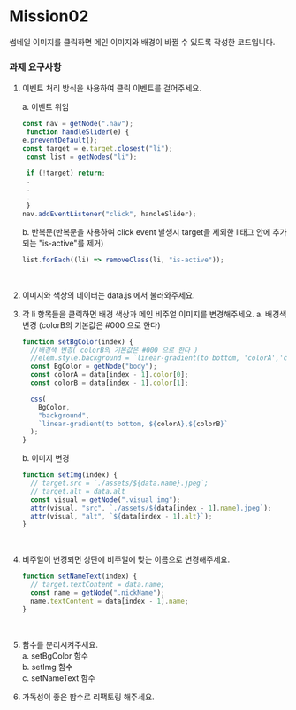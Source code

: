 # Mission02

썸네일 이미지를 클릭하면 메인 이미지와 배경이 바뀔 수 있도록 작성한 코드입니다.
<br/>

### 과제 요구사항

1.  이벤트 처리 방식을 사용하여 클릭 이벤트를 걸어주세요.

    a. 이벤트 위임

    ```js
    const nav = getNode(".nav");
     function handleSlider(e) {
    e.preventDefault();
    const target = e.target.closest("li");
     const list = getNodes("li");

     if (!target) return;
     .
     .
     .
     }
    nav.addEventListener("click", handleSlider);
    ```

    b. 반복문(반복문을 사용하여 click event 발생시 target을 제외한 li태그 안에 추가되는 "is-active"를 제거)

    ```js
    list.forEach((li) => removeClass(li, "is-active"));
    ```

    <br/>

2.  이미지와 색상의 데이터는 data.js 에서 불러와주세요.
    <br/>
3.  각 li 항목들을 클릭하면 배경 색상과 메인 비주얼 이미지를 변경해주세요.
    a. 배경색 변경 (colorB의 기본값은 #000 으로 한다)

    ```js
    function setBgColor(index) {
      //배경색 변경( colorB의 기본값은 #000 으로 한다 )
      //elem.style.background = `linear-gradient(to bottom, 'colorA','colorB')`;
      const BgColor = getNode("body");
      const colorA = data[index - 1].color[0];
      const colorB = data[index - 1].color[1];

      css(
        BgColor,
        "background",
        `linear-gradient(to bottom, ${colorA},${colorB}`
      );
    }
    ```

    b. 이미지 변경

    ```js
    function setImg(index) {
      // target.src = `./assets/${data.name}.jpeg`;
      // target.alt = data.alt
      const visual = getNode(".visual img");
      attr(visual, "src", `./assets/${data[index - 1].name}.jpeg`);
      attr(visual, "alt", `${data[index - 1].alt}`);
    }
    ```

    <br/>

4.  비주얼이 변경되면 상단에 비주얼에 맞는 이름으로 변경해주세요.
    ```js
    function setNameText(index) {
      // target.textContent = data.name;
      const name = getNode(".nickName");
      name.textContent = data[index - 1].name;
    }
    ```
    <br/>
5.  함수를 분리시켜주세요.
    <br/>
    a. setBgColor 함수
    <br/>
    b. setImg 함수
    <br/>
    c. setNameText 함수
    <br/>

6.  가독성이 좋은 함수로 리팩토링 해주세요.
